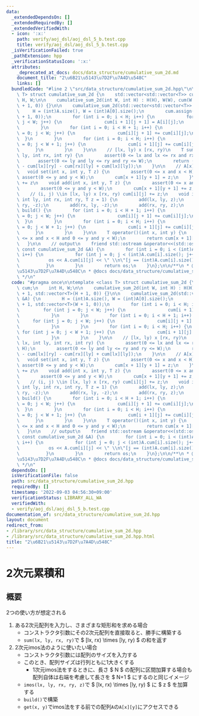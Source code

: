 ```yaml
---
data:
  _extendedDependsOn: []
  _extendedRequiredBy: []
  _extendedVerifiedWith:
  - icon: ':x:'
    path: verify/aoj_dsl/aoj_dsl_5_b.test.cpp
    title: verify/aoj_dsl/aoj_dsl_5_b.test.cpp
  _isVerificationFailed: true
  _pathExtension: hpp
  _verificationStatusIcon: ':x:'
  attributes:
    _deprecated_at_docs: docs/data_structure/cumulative_sum_2d.md
    document_title: "2\u6B21\u5143\u7D2F\u7A4D\u548C"
    links: []
  bundledCode: "#line 2 \"src/data_structure/cumulative_sum_2d.hpp\"\n\ntemplate <class\
    \ T> struct cumulative_sum_2d {\n    std::vector<std::vector<T>> cum;\n    int\
    \ H, W;\n\n    cumulative_sum_2d(int W, int H) : H(H), W(W), cum(W + 1, std::vector<T>(H\
    \ + 1, 0)) {}\n\n    cumulative_sum_2d(std::vector<std::vector<T>> &A) {\n   \
    \     H = (int)A.size(), W = (int)A[0].size();\n        cum.assign(H + 1, std::vector<T>(W\
    \ + 1, 0));\n        for (int i = 0; i < H; i++) {\n            for (int j = 0;\
    \ j < W; j++) {\n                cum[i + 1][j + 1] = A[i][j];\n            }\n\
    \        }\n        for (int i = 0; i < H + 1; i++) {\n            for (int j\
    \ = 0; j < W; j++) {\n                cum[i][j + 1] += cum[i][j];\n          \
    \  }\n        }\n        for (int i = 0; i < H; i++) {\n            for (int j\
    \ = 0; j < W + 1; j++) {\n                cum[i + 1][j] += cum[i][j];\n      \
    \      }\n        }\n    }\n\n    // [lx, ly) x [rx, ry)\n    T sum(int lx, int\
    \ ly, int rx, int ry) {\n        assert(0 <= lx and lx <= rx and rx <= H);\n \
    \       assert(0 <= ly and ly <= ry and ry <= W);\n        return (cum[rx][ry]\
    \ - cum[lx][ry] - cum[rx][ly] + cum[lx][ly]);\n    }\n\n    // A[x][y] = z\n \
    \   void set(int x, int y, T z) {\n        assert(0 <= x and x < H);\n       \
    \ assert(0 <= y and y < W);\n        cum[x + 1][y + 1] = z;\n    }\n\n    // A[x][y]\
    \ += z\n    void add(int x, int y, T z) {\n        assert(0 <= x and x < H);\n\
    \        assert(0 <= y and y < W);\n        cum[x + 1][y + 1] += z;\n    }\n\n\
    \    // (i, j) \\in [lx, ly) x [rx, ry) cum[i][j] += z;\n    void imos(int lx,\
    \ int ly, int rx, int ry, T z = 1) {\n        add(lx, ly, z);\n        add(lx,\
    \ ry, -z);\n        add(rx, ly, -z);\n        add(rx, ry, z);\n    }\n\n    void\
    \ build() {\n        for (int i = 0; i < H + 1; i++) {\n            for (int j\
    \ = 0; j < W; j++) {\n                cum[i][j + 1] += cum[i][j];\n          \
    \  }\n        }\n        for (int i = 0; i < H; i++) {\n            for (int j\
    \ = 0; j < W + 1; j++) {\n                cum[i + 1][j] += cum[i][j];\n      \
    \      }\n        }\n    }\n\n    T operator()(int x, int y) {\n        assert(0\
    \ <= x and x < H and 0 <= y and y < W);\n        return cum[x + 1][y + 1];\n \
    \   }\n\n    // output\n    friend std::ostream &operator<<(std::ostream &os,\
    \ const cumulative_sum_2d &A) {\n        for (int i = 0; i < (int)A.cum.size();\
    \ i++) {\n            for (int j = 0; j < (int)A.cum[i].size(); j++) {\n     \
    \           os << A.cum[i][j] << \" \\n\"[j == (int)A.cum[i].size() - 1];\n  \
    \          }\n        }\n        return os;\n    }\n};\n\n/**\n * @brief 2\u6B21\
    \u5143\u7D2F\u7A4D\u548C\n * @docs docs/data_structure/cumulative_sum_2d.md\n\
    \ */\n"
  code: "#pragma once\n\ntemplate <class T> struct cumulative_sum_2d {\n    std::vector<std::vector<T>>\
    \ cum;\n    int H, W;\n\n    cumulative_sum_2d(int W, int H) : H(H), W(W), cum(W\
    \ + 1, std::vector<T>(H + 1, 0)) {}\n\n    cumulative_sum_2d(std::vector<std::vector<T>>\
    \ &A) {\n        H = (int)A.size(), W = (int)A[0].size();\n        cum.assign(H\
    \ + 1, std::vector<T>(W + 1, 0));\n        for (int i = 0; i < H; i++) {\n   \
    \         for (int j = 0; j < W; j++) {\n                cum[i + 1][j + 1] = A[i][j];\n\
    \            }\n        }\n        for (int i = 0; i < H + 1; i++) {\n       \
    \     for (int j = 0; j < W; j++) {\n                cum[i][j + 1] += cum[i][j];\n\
    \            }\n        }\n        for (int i = 0; i < H; i++) {\n           \
    \ for (int j = 0; j < W + 1; j++) {\n                cum[i + 1][j] += cum[i][j];\n\
    \            }\n        }\n    }\n\n    // [lx, ly) x [rx, ry)\n    T sum(int\
    \ lx, int ly, int rx, int ry) {\n        assert(0 <= lx and lx <= rx and rx <=\
    \ H);\n        assert(0 <= ly and ly <= ry and ry <= W);\n        return (cum[rx][ry]\
    \ - cum[lx][ry] - cum[rx][ly] + cum[lx][ly]);\n    }\n\n    // A[x][y] = z\n \
    \   void set(int x, int y, T z) {\n        assert(0 <= x and x < H);\n       \
    \ assert(0 <= y and y < W);\n        cum[x + 1][y + 1] = z;\n    }\n\n    // A[x][y]\
    \ += z\n    void add(int x, int y, T z) {\n        assert(0 <= x and x < H);\n\
    \        assert(0 <= y and y < W);\n        cum[x + 1][y + 1] += z;\n    }\n\n\
    \    // (i, j) \\in [lx, ly) x [rx, ry) cum[i][j] += z;\n    void imos(int lx,\
    \ int ly, int rx, int ry, T z = 1) {\n        add(lx, ly, z);\n        add(lx,\
    \ ry, -z);\n        add(rx, ly, -z);\n        add(rx, ry, z);\n    }\n\n    void\
    \ build() {\n        for (int i = 0; i < H + 1; i++) {\n            for (int j\
    \ = 0; j < W; j++) {\n                cum[i][j + 1] += cum[i][j];\n          \
    \  }\n        }\n        for (int i = 0; i < H; i++) {\n            for (int j\
    \ = 0; j < W + 1; j++) {\n                cum[i + 1][j] += cum[i][j];\n      \
    \      }\n        }\n    }\n\n    T operator()(int x, int y) {\n        assert(0\
    \ <= x and x < H and 0 <= y and y < W);\n        return cum[x + 1][y + 1];\n \
    \   }\n\n    // output\n    friend std::ostream &operator<<(std::ostream &os,\
    \ const cumulative_sum_2d &A) {\n        for (int i = 0; i < (int)A.cum.size();\
    \ i++) {\n            for (int j = 0; j < (int)A.cum[i].size(); j++) {\n     \
    \           os << A.cum[i][j] << \" \\n\"[j == (int)A.cum[i].size() - 1];\n  \
    \          }\n        }\n        return os;\n    }\n};\n\n/**\n * @brief 2\u6B21\
    \u5143\u7D2F\u7A4D\u548C\n * @docs docs/data_structure/cumulative_sum_2d.md\n\
    \ */\n"
  dependsOn: []
  isVerificationFile: false
  path: src/data_structure/cumulative_sum_2d.hpp
  requiredBy: []
  timestamp: '2022-09-03 04:56:30+09:00'
  verificationStatus: LIBRARY_ALL_WA
  verifiedWith:
  - verify/aoj_dsl/aoj_dsl_5_b.test.cpp
documentation_of: src/data_structure/cumulative_sum_2d.hpp
layout: document
redirect_from:
- /library/src/data_structure/cumulative_sum_2d.hpp
- /library/src/data_structure/cumulative_sum_2d.hpp.html
title: "2\u6B21\u5143\u7D2F\u7A4D\u548C"
---
```

# 2次元累積和

## 概要
2つの使い方が想定される
1. ある2次元配列を入力し、さまざまな矩形和を求める場合
    - コンストラクタ引数にその2次元配列を直接取ると、勝手に構築する
    - `sum(lx, ly, rx, ry)`で $ [lx, rx) \times [ly, ry) $ の和を返す
1. 2次元imos法のように使いたい場合
    - コンストラクタ引数には配列のサイズを入力する
    - このとき、配列サイズは行列ともに1大きくする
        - 1次元imos法をするときに、長さ $ N $ の配列に区間加算する場合も配列自体は右端を考慮して長さを $ N+1 $ にするのと同じイメージ
    - `imos(lx, ly, rx, ry, z)`で $ [lx, rx) \times [ly, ry) $ に $ z $ を加算する
    - `build()`で構築
    - `get(x, y)`でimos法をする前での配列`A`の`A[x][y]`にアクセスできる
